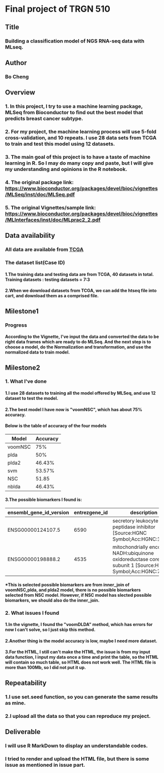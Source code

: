 # Final project of TRGN 510
## Title
### Building a classification model of NGS RNA-seq data with MLseq.      
## Author
### Bo Cheng
## Overview 
### 1. In this project, I try to use a machine learning package, MLSeq from Bioconductor to find out the best model that predicts breast cancer subtype. 
### 2. For my project, the machine learning process will use 5-fold cross-validation, and 10 repeats. I use 28 data sets from TCGA to train and test this model using 12 datasets. 
### 3. The main goal of this project is to have a taste of machine learning in R. So I may do many copy and paste, but I will give my understanding and opinions in the R notebook.
### 4. The original package link: https://www.bioconductor.org/packages/devel/bioc/vignettes/MLSeq/inst/doc/MLSeq.pdf
### 5. The original Vignettes/sample link: https://www.bioconductor.org/packages/devel/bioc/vignettes/MLInterfaces/inst/doc/MLprac2_2.pdf
## Data availability
### All data are available from [TCGA](https://portal.gdc.cancer.gov/exploration?filters=%7B%22op%22%3A%22and%22%2C%22content%22%3A%5B%7B%22op%22%3A%22in%22%2C%22content%22%3A%7B%22field%22%3A%22cases.disease_type%22%2C%22value%22%3A%5B%22ductal%20and%20lobular%20neoplasms%22%5D%7D%7D%2C%7B%22op%22%3A%22in%22%2C%22content%22%3A%7B%22field%22%3A%22cases.primary_site%22%2C%22value%22%3A%5B%22breast%22%5D%7D%7D%2C%7B%22op%22%3A%22in%22%2C%22content%22%3A%7B%22field%22%3A%22cases.project.program.name%22%2C%22value%22%3A%5B%22TCGA%22%5D%7D%7D%2C%7B%22op%22%3A%22in%22%2C%22content%22%3A%7B%22field%22%3A%22cases.project.project_id%22%2C%22value%22%3A%5B%22TCGA-BRCA%22%5D%7D%7D%2C%7B%22op%22%3A%22in%22%2C%22content%22%3A%7B%22field%22%3A%22cases.samples.sample_type%22%2C%22value%22%3A%5B%22primary%20tumor%22%5D%7D%7D%5D%7D)
### The dataset list(Case ID)
#### 1.The training data and testing data are from TCGA, 40 datasets in total. Training datasets : testing datasets = 7:3
#### 2.When we download datasets from TCGA, we can add the htseq file into cart, and download them as a comprised file.
## Milestone1
### Progress
#### According to the Vignette, I've input the data and converted the data to be right data frames which are ready to do MLSeq. And the next step is to choose a model, do the Normalization and transformation, and use the normalized data to train model.
## Milestone2
### 1. What I've done
#### 1.I use 28 datasets to training all the model offered by MLSeq, and use 12 dataset to test the model.
#### 2.The best model I have now is "voomNSC", which has about 75% accuracy.
#### Below is the table of accuracy of the four models
Model | Accuracy 
----- | -------- 
voomNSC | 75%
plda | 50%
plda2 | 46.43%
svm | 53.57%
NSC | 51.85
nblda | 46.43%


#### 3.The possible biomarkers I found is:
ensembl_gene_id_version | entrezgene_id | description | hgnc_symbol
------------ | ------------- | ---------------- | -----------
ENSG00000124107.5	 | 6590 | secretory leukocyte peptidase inhibitor [Source:HGNC Symbol;Acc:HGNC:11092] | SLPI
ENSG00000198888.2 | 4535 | mitochondrially encoded NADH:ubiquinone oxidoreductase core subunit 1 [Source:HGNC Symbol;Acc:HGNC:7455] | MT-ND1
#### *This is selected possible biomarkers are from inner_join of voomNSC,plda, and plda2 model, there is no possible biomarkers selected from NSC model. However, if NSC model has slected possible biomarkers, we should also do the inner_join.
  
### 2. What issues I found
#### 1.In the vignette, I found the "voomDLDA" method, which has errors for now I can't solve, so I just skip this method.
#### 2.Another thing is the model accuracy is low, maybe I need more dataset.
#### 3.For the HTML, I still can't make the HTML, the issue is from my input data function, I input my data once a time and print the table, so the HTML will contain so much table, so HTML does not work well. The HTML file is more than 100Mb, so I did not put it up.
## Repeatability
### 1.I use set.seed function, so you can generate the same results as mine.
### 2.I upload all the data so that you can reproduce my project.
## Deliverable
### I will use R MarkDown to display an understandable codes.
### I tried to render and upload the HTML file, but there is some issue as mentioned in issue part.